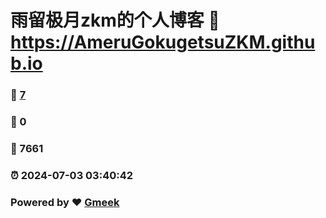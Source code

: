 # 雨留极月zkm的个人博客 :link: https://AmeruGokugetsuZKM.github.io 
### :page_facing_up: [7](https://AmeruGokugetsuZKM.github.io/tag.html) 
### :speech_balloon: 0 
### :hibiscus: 7661 
### :alarm_clock: 2024-07-03 03:40:42 
### Powered by :heart: [Gmeek](https://github.com/Meekdai/Gmeek)

